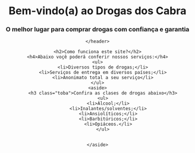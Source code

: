 <!DOCTYPE html>
<html lang="pt-br">
<head>
    <title>Drogas dos Cabra</title>
    <meta charset="UTF-8">
    <link rel="stylesheet" href="style.css">
</head>

<body>
    <header>
        <h1>Bem-vindo(a) ao Drogas dos Cabra</h1>
        <h3>O melhor lugar para comprar drogas com confiança e garantia</h3>

    </header>

    <h2>Como funciona este site?</h2>
    <h4>Abaixo voçê poderá conferir nossos serviços:</h4>
    <ul>
        <li>Diversos tipos de drogas;</li>
        <li>Serviços de entrega em diversos países;</li>
        <li>Anonimato total a seu serviço</li>
    </ul>
    <aside>
        <h3 class="toba">Confira as clases de drogas abaixo</h3>
        <ul>
            <li>Álcool;</li>
            <li>Inalantes/solventes;</li>
            <li>Ansiolíticos;</li>
            <li>Barbitúricos;</li>
            <li>Opiáceos.</li>
        </ul>


    </aside>










</body>
















</html>
